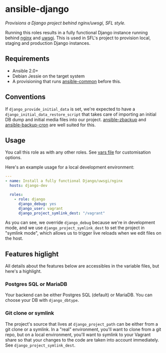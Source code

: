 # ansible-django

*Provisions a Django project behind nginx/uwsgi, SFL style.*

Running this roles results in a fully functional Django instance running behind [nginx][nginx] and
[uwsgi][uwsgi]. This is used in SFL's project to provision local, staging and production Django
instances.

## Requirements

* Ansible 2.0+
* Debian Jessie on the target system
* A provisioning that runs [ansible-common][ansible-common] before this.

## Conventions

If `django_provide_initial_data` is set, we're expected to have a
`django_initial_data_restore_script` that takes care of importing an initial DB dump and initial
media files into our project. [ansible-zbackup][ansible-zbackup] and
[ansible-backup-cron][ansible-backup-cron] are well suited for this.

## Usage

You call this role as with any other roles. See [vars file](defaults/main.yml) for customisation
options.

Here's an example usage for a local development environment:

```yaml
---
- name: Install a fully functional Django/uwsgi/nginx
  hosts: django-dev

  roles:
    - role: django
      django_debug: yes
      django_user: vagrant
      django_project_symlink_dest: "/vagrant"
```

As you can see, we override `django_debug` because we're in development mode, and we use
`django_project_symlink_dest` to set the project in "symlink mode", which allows us to trigger
live reloads when we edit files on the host.

## Features higlight

All details about the features below are accessibles in the variable files, but here's a highlight.

### Postgres SQL or MariaDB

Your backend can be either Postgres SQL (default) or MariaDB. You can choose your DB with
`django_dbtype`.

### Git clone or symlink

The project's source that lives at `django_project_path` can be either from a git clone or a
symlink. In a "real" environment, you'll want to clone from a git repo, but on a local environment,
you'll want to symlink to your Vagrant share so that your changes to the code are taken into
account immediately. See `django_project_symlink_dest`.

[nginx]: https://www.nginx.com/
[uwsgi]: https://github.com/unbit/uwsgi-docs
[ansible-common]: https://gitlab.savoirfairelinux.com/devops/ansible-common
[ansible-zbackup]: https://github.com/savoirfairelinux/ansible-zbackup
[ansible-backup-cron]: https://github.com/savoirfairelinux/ansible-backup-cron

